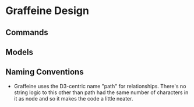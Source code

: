
# Graffeine Design

## Commands

## Models




## Naming Conventions

*   Graffeine uses the D3-centric name "path" for relationships. There's no string logic
to this other than path had the same number of characters in it as node and so it
makes the code a little neater.


